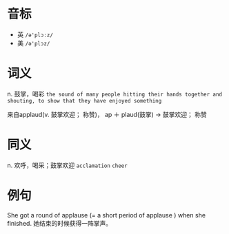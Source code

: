 # 音标

- 英 `/ə'plɔːz/`
- 美 `/ə'plɔz/`

# 词义

n. 鼓掌，喝彩
`the sound of many people hitting their hands together and shouting, to show that they have enjoyed something`



来自applaud(v. 鼓掌欢迎； 称赞)， ap ＋ plaud(鼓掌)  → 鼓掌欢迎； 称赞

# 同义

n. 欢呼，喝采；鼓掌欢迎
`acclamation` `cheer`

# 例句

She got a round of applause (=  a short period of applause  ) when she finished.
她结束的时候获得一阵掌声。


